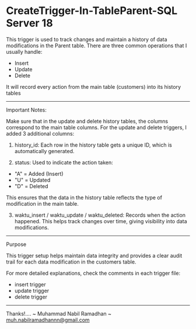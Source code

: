 # CreateTrigger-In-TableParent-SQL Server 18

This trigger is used to track changes and maintain a history of data modifications in the Parent table.
There are three common operations that I usually handle:

- Insert
- Update
- Delete


It will record every action from the main table (customers) into its history tables

---

Important Notes:

Make sure that in the update and delete history tables, the columns correspond to the main table columns.
For the update and delete triggers, I added 3 additional columns:


1. history_id:
Each row in the history table gets a unique ID, which is automatically generated.


2. status:
Used to indicate the action taken:

- "A" = Added (Insert)
- "U" = Updated
- "D" = Deleted

This ensures that the data in the history table reflects the type of modification in the main table.


3. waktu_insert / waktu_update / waktu_deleted:
Records when the action happened.
This helps track changes over time, giving visibility into data modifications.


---

Purpose

This trigger setup helps maintain data integrity and provides a clear audit trail for each data modification in the customers table.

For more detailed explanations, check the comments in each trigger file:

- insert trigger
- update trigger
- delete trigger



---

Thanks!....
~ Muhammad Nabil Ramadhan
~ muh.nabilramadhannn@gmail.com
